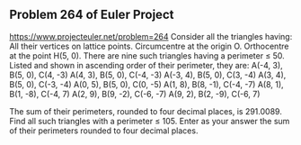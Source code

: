 ## Problem 264 of Euler Project 
https://www.projecteuler.net/problem=264
Consider all the triangles having:
All their vertices on lattice points.
Circumcentre at the origin O.
Orthocentre at the point H(5, 0).
There are nine such triangles having a perimeter ≤ 50.
Listed and shown in ascending order of their perimeter, they are:
A(-4, 3), B(5, 0), C(4, -3)
A(4, 3), B(5, 0), C(-4, -3)
A(-3, 4), B(5, 0), C(3, -4)
A(3, 4), B(5, 0), C(-3, -4)
A(0, 5), B(5, 0), C(0, -5)
A(1, 8), B(8, -1), C(-4, -7)
A(8, 1), B(1, -8), C(-4, 7)
A(2, 9), B(9, -2), C(-6, -7)
A(9, 2), B(2, -9), C(-6, 7)

The sum of their perimeters, rounded to four decimal places, is 291.0089.
Find all such triangles with a perimeter ≤ 105.
Enter as your answer the sum of their perimeters rounded to four decimal places.